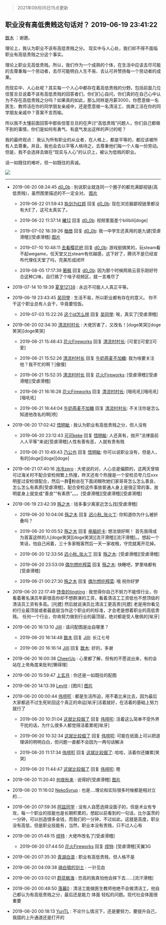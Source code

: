 > 2021年09月05日15点更新
<link rel="stylesheet" href="https://cdn.jsdelivr.net/gh/taotie6/sampleJSON@main/css/photo_show.css">


 ## 职业没有高低贵贱这句话对？ 2019-06-19 23:41:22

 [㪚木](https://www.coolapk.com/feed/12331366?shareKey=Y2YyNmJmZDJhMWNjNjEzMTc0YzY~) ：谢邀。

理论上，我认为职业不该有高低贵贱之分。
现实中与人心处，我们却不得不面临职业有高低贵贱之分这个事实。

理论上职业无高低贵贱。所以，我们作为一个成熟的个体，在生活中应该去尽可能的去尊重每一个劳动者，去尽可能明白人生不易、去认可并赞扬每一个劳动者的成果。<!--break-->

而现实中、人心处呢？其实每一个人心中都存在着高低贵贱的分野。包括前面几位信誓旦旦说着不该有高低贵贱的回答者们，你们扪心自问，你们真的在自己心中认为不存在高低贵贱之分吗？如果真的如此，那么同样是月薪3000，你愿意做一名医生、教师活在你的同学朋友亲戚中，还是愿意做一名清洁工、挑粪工活在你的同学朋友亲戚中？答案不言而喻。

所以我不太懂前面回答中那些信誓旦旦的在声讨“高低贵贱”问题人，你们自己都做不到的事情，你们是如何有勇气、有底气发出这样的声讨的呢？

我的最终观点：
我认为所有职业的从业者，在人格上，都是平等的，都应该被所有人去尊重。并且，我也会去以平等人格待之，去尊重他们每一个人每一份劳动。
但是，我不会选择去做在“现实与人心”的认识上，被认为低贱的职业。

话一如既往的难听，但一如既往的真诚。 

<div class="album">
<img class="img-item" src="http://image.coolapk.com/feed/2019/0426/07/1081091_1556235188_5617@322x233.gif" />
</div>

 ------- 

- 2019-06-20 08:24:45 [d0_0b](uid=466123) : 别说职业就连同一个圈子的都充满鄙视链(高低贵贱)，虽然图里描述的不一定全对。 [图片](http://image.coolapk.com/feed/2019/0620/08/466123_16085d60_0280_7002@309x14568.jpeg)

    - 2019-06-22 01:59:43 [执剑为红颜](uid=1730385) 回复 [d0_0b](uid=466123): 现在浏览器鄙视链里都没有大E了，这可太真实了。 

    - 2019-06-22 11:37:14 [曦12](uid=2064714) 回复 [d0_0b](uid=466123): 视频里面差个bilibili[doge] 

    - 2019-07-02 18:39:26 [柚叁](uid=1257073) 回复 [d0_0b](uid=466123): 我一中学生还真用的是九键[受虐滑稽][受虐滑稽] [图片](http://image.coolapk.com/feed/2019/0702/18/1257073_d3239778_3964_5977@309x14568.jpeg)

    - 2019-07-10 10:48:11 [去看樱花吧](uid=1470140) 回复 [d0_0b](uid=466123): 游戏挺搞笑的，玩steam看不起wegame，任天堂又比steam有优越感，这下好了，腾讯不是已经宣布代理任天堂了吗，完美形成闭环 

    - 2019-08-05 17:17:39 [箬枫](uid=844564) 回复 [d0_0b](uid=466123): 因为那个时候网易云音乐刚好符合这种口味，自打搞了个啥子视频区，就一言难尽了 

- 2019-07-14 10:19:39 [夏至12138](uid=1005385) : 永远不可能人人真正平等。 

- 2019-06-19 23:43:45 [吴同學](uid=1320218) : 生活不易，所以职业都有存在的意义。
你不干这个职业总有人会干，毕竟要恰饭。 

    - 2019-07-03 15:22:26 [这个id怎么样](uid=1171138) 回复 [吴同學](uid=1320218): 唉，真实了[受虐滑稽] 

- 2019-06-20 02:34:30 [清流村村长](uid=1056367) : 大佬厉害了，又改名！[doge笑哭][doge笑哭][doge笑哭] 

    - 2019-06-21 15:48:43 [花火Fireworks](uid=1912491) 回复 [清流村村长](uid=1056367): [可爱][可爱][可爱] 

    - 2019-06-21 15:52:26 [清流村村长](uid=1056367) 回复 [牛奶燕麦不加糖](uid=633325): 我为啥要关注他？我不忙的啊？[傲慢] 

    - 2019-06-21 15:52:35 [清流村村长](uid=1056367) 回复 [花火Fireworks](uid=1912491): [受虐滑稽][受虐滑稽][受虐滑稽] 

    - 2019-06-21 16:16:28 [花火Fireworks](uid=1912491) 回复 [清流村村长](uid=1056367): [哦吼吼][哦吼吼][哦吼吼] 

    - 2019-06-21 16:44:04 [牛奶燕麦不加糖](uid=633325) 回复 [清流村村长](uid=1056367): 不关注你是怎么知道他改名的啊[喷] 

- 2019-06-20 17:02:42 [悟明眦](uid=984387) : 我认为职业有高低贵贱之分，但人没有 

    - 2019-06-20 23:12:43 [可可keke](uid=2190423) 回复 [悟明眦](uid=984387): 人还真有，抛开&quot;法律面前人人平等&quot;来说[受虐滑稽]人性有善有恶，人就有贵有贱 

    - 2019-06-21 10:49:43 [乃公也](uid=2460955) 回复 [悟明眦](uid=984387): 你可以说职业没有，但是人，有的[doge][doge][doge] 

- 2019-06-21 07:40:16 [冷冷zero](uid=1161800) : 大佬说的对，人心总是偏颇的，这两天曾轶可过海关时不配合安检频繁上热搜，昨天还有个热搜是一个安检员夸几位xxx明星过安检很配合，然后一群🐶粉丝在下面闭眼吹她们家哥哥怎么怎么善良，怎么怎么有素质[受虐滑稽]，配合安检这件事放普通人身上是很正常的事，放明星身上就变成“善良”“有素质”。<!--break-->。。[受虐滑稽][受虐滑稽][受虐滑稽] 

- 2019-06-19 23:42:39 [殇之木](uid=1085570) : 钱多事少离家近怎么找[受虐滑稽] 

    - 2019-06-20 10:04:06 [殇之木](uid=1085570) 回复 [迟小秋_张火丁](uid=2162943): 你知道你为什么被折叠吗？ 

    - 2019-06-20 10:05:52 [殇之木](uid=1085570) 回复 [电脑好卡](uid=1213256): 想法很好啊！ 首先我得成为首富这样的人[doge笑哭][doge笑哭][流汗滑稽][流汗滑稽]。。想起一个笑话，怕自己闲着，三十多家租客然后一天一家收租，守完就离开花掉。 

    - 2019-06-20 12:33:56 [迟小秋_张火丁](uid=2162943) 回复 [殇之木](uid=1085570): [受虐滑稽][受虐滑稽] 

    - 2019-06-20 23:53:09 [偶尔想吃榨菜](uid=892726) 回复 [殇之木](uid=1085570): 快睡吧，梦里啥都有[受虐滑稽] 

    - 2019-06-21 00:27:30 [殇之木](uid=1085570) 回复 [偶尔想吃榨菜](uid=892726): 哦 祝你好梦 

- 2019-06-20 22:17:49 [馋食的tingting](uid=1031786) : 我觉得你自己不努力不能怪行业，你看着著名演员年薪很高你却不想群演的工资，看着清洁工工资低也不想顶级的清洁员工资有多高。[托腮]
然后就说演员比清洁工更高贵[托腮]
老是用你看见的行业最顶层或者最底层当作这个职业的的标准，才会老是想着职业的高低贵贱。
任何一个行业<!--break-->，你肯努力做到行业的最顶层，绝对都是受人敬佩的[呲牙] 

- 2019-06-20 16:13:10 [Jilll](uid=1240742) : 请问配图是出自哪里？ 

    - 2019-06-20 16:14:48 [㪚木](uid=1081091) 回复 [Jilll](uid=1240742): 长江七号 

    - 2019-06-20 16:16:14 [Jilll](uid=1240742) 回复 [㪚木](uid=1081091): 好的，多谢 

- 2019-06-20 16:00:38 [CheerUp](uid=792697) : 心里都了解，但有的不愿说出来，有的会站在上帝角度来批判[懒得理] 

- 2019-06-20 15:59:47 [上玄月](uid=845008) : 你还是一如既往的配图 

- 2019-06-20 14:13:39 [Levitt](uid=831557) : [图片] [图片](http://image.coolapk.com/feed/2019/0601/14/2470665_0625_0879@719x300.jpg)

- 2019-06-20 00:00:44 [伟唠咑](uid=488448) : 都是生活所迫，用不着比来比去，因为最后大家都逃不过生死轮回这个真正的命运[呲牙]活着就好，在活着的基础上努力就行了 

    - 2019-06-20 10:31:04 [这就比较倔了](uid=1395166) 回复 [伟唠咑](uid=488448): 活着这么简单不受外界干扰的话，为什么很多人都觉得活着累呢[呲牙] 

    - 2019-06-20 10:32:34 [这就比较倔了](uid=1395166) 回复 [伟唠咑](uid=488448): 可能在纸面上可以把道理讲的明明白白，但问题一直都不会因为一两句话解决 

    - 2019-06-20 11:17:34 [伟唠咑](uid=488448) 回复 [这就比较倔了](uid=1395166): 哈哈，活着你还嫌累[笑哭] 

    - 2019-06-20 11:44:47 [这就比较倔了](uid=1395166) 回复 [伟唠咑](uid=488448): 嗯 

- 2019-06-20 11:20:40 [何夜秋来](uid=552467) : 说得好[受虐滑稽] [图片](http://image.coolapk.com/feed/2019/0620/11/552467_8820ee3b_0839_1845@497x708.jpeg)

- 2019-06-20 11:16:02 [NekoSyrup](uid=1868243) : 也是....理论和实际很多时候都是相对立的.... 

- 2019-06-20 07:59:36 [阿兹同学](uid=1167688) : 没有人自愿选择没面子的，但是术业有专攻，每一个职业的技能也是长期积累的，想起以前看到的一句话，比尔盖茨的一分钟，可以创造很多金钱，而我们的一分钟，不过如此。这就是高度，职业没有高低，但是职业技能有，当然，职业本没有贵贱，只不过人心有 

- 2019-06-20 01:48:15 [缪特](uid=817977) : 大佬咋改名了[受虐滑稽] 

    - 2019-06-20 07:44:50 [花火Fireworks](uid=1912491) 回复 [缪特](uid=817977): [受虐滑稽]天翼3G 

- 2019-06-20 07:35:30 [青湖白浪](uid=1494466) : 职业有高低贵贱，但人格不是 

- 2019-06-20 04:09:38 [骑白狼的剑士](uid=2082828) : 一针见血 

- 2019-06-20 03:02:01 [蔚蓝枫海](uid=2110375) : 恐高的我真怕他会摔下去……[流汗滑稽] 

- 2019-06-20 00:48:50 [落幕0](uid=1382501) : 清洁工能做医生教师他绝不会做清洁工，他自己都认为有高低贵贱之分，最后还是能力 体面  轻松的问题。现代社会体面很重要 

- 2019-06-20 00:18:13 [YunTL](uid=1966940) : 不论什么情况下，还是要努力，要提升自己，我国的上升通道还是打开的 

